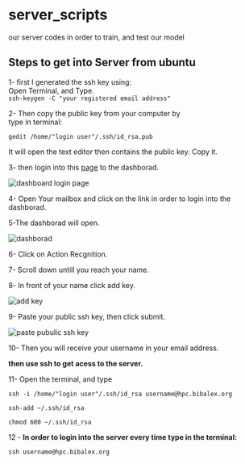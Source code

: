 # server_scripts
our server codes in order to train, and test our model

## Steps to get into Server from ubuntu

1- first I generated the ssh key using: <br/>
   Open Terminal, and Type.<br/>
  `ssh-keygen -C "your registered email address" `

2- Then copy the public key from your computer by <br/>
  type in terminal: 

`gedit /home/"login user"/.ssh/id_rsa.pub`

 It will open the text editor then contains the public key.
 Copy it.
 
3- then login into this [page](https://hpc.bibalex.org/#dashboard) to the dashborad.

![dashboard login page](https://github.com/The-FaZe/server_scripts/blob/master/server_steps_photos/dashboard_login.png)

4- Open Your mailbox and click on the link in order to login into the dashborad.

5-The dashborad will open.

![dashborad](https://github.com/The-FaZe/server_scripts/blob/master/server_steps_photos/dashborad.png)

6- Click on Action Recgnition.

7- Scroll down untill you reach your name.

8- In front of your name click add key.

![add key](https://github.com/The-FaZe/server_scripts/blob/master/server_steps_photos/adding_ssh_publickey.png)

9- Paste your public ssh key, then click submit.

![paste pubulic ssh key](https://github.com/The-FaZe/server_scripts/blob/master/server_steps_photos/paste_public_ssh.png)


10- Then you will receive your username in your email address.

**then use ssh to get acess to the server.**

11- Open the terminal, and type

```
ssh -i /home/"login user"/.ssh/id_rsa username@hpc.bibalex.org

ssh-add ~/.ssh/id_rsa

chmod 600 ~/.ssh/id_rsa
```

12 - **In order to login into the server every time type in the terminal:** 

`ssh username@hpc.bibalex.org`

